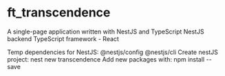 # ft_transcendence
A single-page application written with NestJS and TypeScript
NestJS backend
TypeScript framework - React

Temp dependencies for NestJS:
@nestjs/config
@nestjs/cli
Create nestJS project:
	nest new transcendence
Add new packages with:
	npm install --save <package-name>